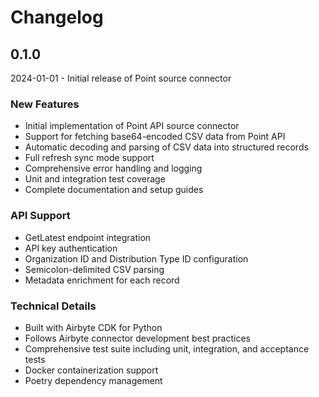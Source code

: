 # Changelog

## 0.1.0
2024-01-01 - Initial release of Point source connector

### New Features
- Initial implementation of Point API source connector
- Support for fetching base64-encoded CSV data from Point API
- Automatic decoding and parsing of CSV data into structured records
- Full refresh sync mode support
- Comprehensive error handling and logging
- Unit and integration test coverage
- Complete documentation and setup guides

### API Support
- GetLatest endpoint integration
- API key authentication
- Organization ID and Distribution Type ID configuration
- Semicolon-delimited CSV parsing
- Metadata enrichment for each record

### Technical Details
- Built with Airbyte CDK for Python
- Follows Airbyte connector development best practices
- Comprehensive test suite including unit, integration, and acceptance tests
- Docker containerization support
- Poetry dependency management